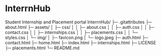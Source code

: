 # InterrnHub
 Student Internship and Placement portal
InterrnHub/
├─ .gitattributes
├─ about.html
├─ assets/
│  ├─ css/
│  │  ├─ about.css
│  │  ├─ auth.css
│  │  ├─ contact.css
│  │  ├─ internships.css
│  │  ├─ placements.css
│  │  └─ styles.css
│  └─ img/
│     ├─ favicon.png
│     └─ logo.jpeg
├─ auth.html
├─ contact.html
├─ home.html
├─ index.html
├─ internships.html
├─ LICENSE
├─ placements.html
└─ README.md
